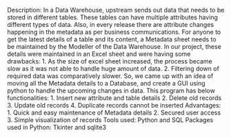 Description:
In a Data Warehouse, upstream sends out data that needs to be stored in different tables.
These tables can have multiple attributes having different types of data.
Also, in every release there are attribute changes happening in the metadata as per business communications.
For anyone to get the latest details of a table and its content, a Metadata sheet needs to be maintained by the Modeller of the Data Warehouse.
In our project, these details were maintained in an Excel sheet and were having some drawbacks:
    1. As the size of excel sheet increased, the process became slow as it was not able to handle huge amount of data.
    2. Filtering down of required data was comparatively slower.
So, we came up with an idea of moving all the Metadata details to a Database, and create a GUI using python to handle the upcoming changes in data.
This program has below functionalities:
    1. Insert new attribute and table details
    2. Delete old records
    3. Update old records
    4. Duplicate records cannot be inserted
Advantages:
    1. Quick and easy maintenance of Metadata details
    2. Secured user access
    3. Simple visualization of records
Tools used:
Python and SQL
Packages used in Python:
Tkinter and sqlite3
